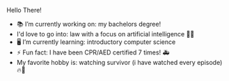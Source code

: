 
Hello There!
- 📚 I’m currently working on: my bachelors degree!
- I'd love to go into: law with a focus on artificial intelligence 📜🤖
- 🖥 I’m currently learning: introductory computer science 
- ⚡ Fun fact: I have been CPR/AED certified 7 times! 🚑
- My favorite hobby is: watching survivor (i have watched every episode) 🔥🌴 
